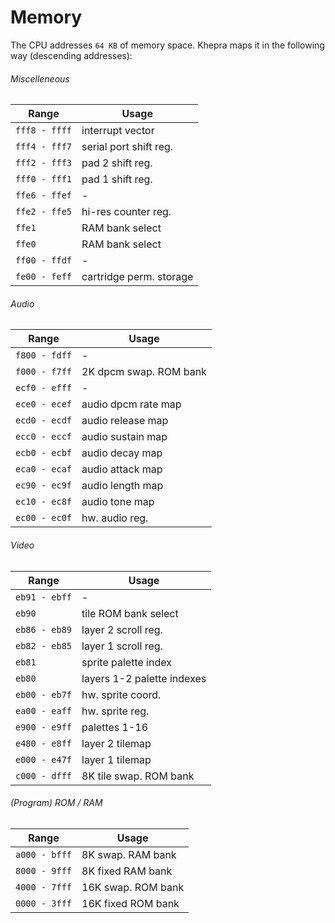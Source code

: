Memory
======

The CPU addresses `64 KB` of memory space.
Khepra maps it in the following way (descending addresses):

###### Miscelleneous
| Range | Usage |
|-------|-------|
| `fff8 - ffff` | interrupt vector |
| `fff4 - fff7` | serial port shift reg. |
| `fff2 - fff3` | pad 2 shift reg. |
| `fff0 - fff1` | pad 1 shift reg. |
| `ffe6 - ffef` | - |
| `ffe2 - ffe5` | hi-res counter reg. |
| `ffe1`        | RAM bank select |
| `ffe0`        | RAM bank select |
| `ff00 - ffdf` | - |
| `fe00 - feff` | cartridge perm. storage |

###### Audio
| Range | Usage |
|-------|-------|
| `f800 - fdff` | - |
| `f000 - f7ff` | 2K dpcm swap. ROM bank |
| `ecf0 - efff` | - |
| `ece0 - ecef` | audio dpcm rate map |
| `ecd0 - ecdf` | audio release map |
| `ecc0 - eccf` | audio sustain map |
| `ecb0 - ecbf` | audio decay map |
| `eca0 - ecaf` | audio attack map |
| `ec90 - ec9f` | audio length map |
| `ec10 - ec8f` | audio tone map |
| `ec00 - ec0f` | hw. audio reg. |

###### Video
| Range | Usage |
|-------|-------|
| `eb91 - ebff` | - |
| `eb90`        | tile ROM bank select |
| `eb86 - eb89` | layer 2 scroll reg. |
| `eb82 - eb85` | layer 1 scroll reg. |
| `eb81`        | sprite palette index |
| `eb80`        | layers 1-2 palette indexes |
| `eb00 - eb7f` | hw. sprite coord. |
| `ea00 - eaff` | hw. sprite reg. |
| `e900 - e9ff` | palettes 1-16 |
| `e480 - e8ff` | layer 2 tilemap |
| `e000 - e47f` | layer 1 tilemap |
| `c000 - dfff` | 8K tile swap. ROM bank |

###### (Program) ROM / RAM
| Range | Usage |
|-------|-------|
| `a000 - bfff` | 8K swap. RAM bank |
| `8000 - 9fff` | 8K  fixed RAM bank |
| `4000 - 7fff` | 16K swap. ROM bank |
| `0000 - 3fff` | 16K fixed ROM bank |
